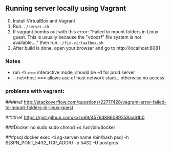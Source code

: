 ## Running server locally using Vagrant

0. Install VirtualBox and Vagrant
1. Run: ```./server.sh```
2. If vagrant bombs out with this error: "Failed to mount folders in Linux guest. This is usually because the "vboxsf" file system is not available...." then run: ```./fix-virtualbox.sh```
3. After build is done, open your browser and go to http://localhost:8081


### Notes

* run -ti === interactive mode, should be -d for prod server
* --net=host === allows use of host network stack.. otherwise no access

### problems with vagrant:

####ref http://stackoverflow.com/questions/22717428/vagrant-error-failed-to-mount-folders-in-linux-guest

####ref https://gist.github.com/kazu69/4576d886089358ad61b0

###Docker no sudo
sudo chmod +s /usr/bin/docker

###psql
docker exec -ti sg-server-name /bin/bash
psql -h ${SPN_PORT_5432_TCP_ADDR} -p 5432 -U postgres
